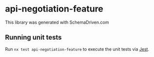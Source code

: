 
# api-negotiation-feature

This library was generated with SchemaDriven.com

## Running unit tests

Run `nx test api-negotiation-feature` to execute the unit tests via [Jest](https://jestjs.io).

